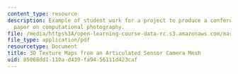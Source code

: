 ```yaml
---
content_type: resource
description: Example of student work for a project to produce a conference quality
  paper on computational photography.
file: /media/https%3A/open-learning-course-data-rc.s3.amazonaws.com/mas-531-computational-camera-and-photography-fall-2009/85068dd1110ad439fa9456111d423caf_MITMAS_531F09_proj5_paper.pdf
file_type: application/pdf
resourcetype: Document
title: 3D Texture Maps from an Articulated Sensor Camera Mesh
uid: 85068dd1-110a-d439-fa94-56111d423caf
---
```

